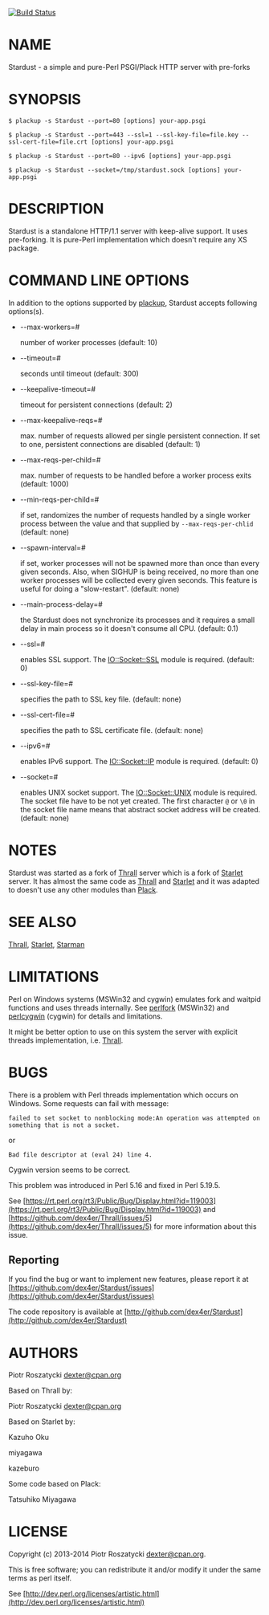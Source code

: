 [![Build Status](https://travis-ci.org/dex4er/Stardust.png?branch=master)](https://travis-ci.org/dex4er/Stardust)

# NAME

Stardust - a simple and pure-Perl PSGI/Plack HTTP server with pre-forks

# SYNOPSIS

    $ plackup -s Stardust --port=80 [options] your-app.psgi

    $ plackup -s Stardust --port=443 --ssl=1 --ssl-key-file=file.key --ssl-cert-file=file.crt [options] your-app.psgi

    $ plackup -s Stardust --port=80 --ipv6 [options] your-app.psgi

    $ plackup -s Stardust --socket=/tmp/stardust.sock [options] your-app.psgi

# DESCRIPTION

Stardust is a standalone HTTP/1.1 server with keep-alive support. It uses
pre-forking. It is pure-Perl implementation which doesn't require any XS
package.

# COMMAND LINE OPTIONS

In addition to the options supported by [plackup](https://metacpan.org/pod/plackup), Stardust accepts following
options(s).

- \--max-workers=\#

    number of worker processes (default: 10)

- \--timeout=\#

    seconds until timeout (default: 300)

- \--keepalive-timeout=\#

    timeout for persistent connections (default: 2)

- \--max-keepalive-reqs=\#

    max. number of requests allowed per single persistent connection.  If set to
    one, persistent connections are disabled (default: 1)

- \--max-reqs-per-child=\#

    max. number of requests to be handled before a worker process exits (default:
    1000)

- \--min-reqs-per-child=\#

    if set, randomizes the number of requests handled by a single worker process
    between the value and that supplied by `--max-reqs-per-chlid` (default: none)

- \--spawn-interval=\#

    if set, worker processes will not be spawned more than once than every given
    seconds.  Also, when SIGHUP is being received, no more than one worker
    processes will be collected every given seconds.  This feature is useful for
    doing a "slow-restart". (default: none)

- \--main-process-delay=\#

    the Stardust does not synchronize its processes and it requires a small delay in
    main process so it doesn't consume all CPU. (default: 0.1)

- \--ssl=\#

    enables SSL support. The [IO::Socket::SSL](https://metacpan.org/pod/IO::Socket::SSL) module is required. (default: 0)

- \--ssl-key-file=\#

    specifies the path to SSL key file. (default: none)

- \--ssl-cert-file=\#

    specifies the path to SSL certificate file. (default: none)

- \--ipv6=\#

    enables IPv6 support. The [IO::Socket::IP](https://metacpan.org/pod/IO::Socket::IP) module is required. (default: 0)

- \--socket=\#

    enables UNIX socket support. The [IO::Socket::UNIX](https://metacpan.org/pod/IO::Socket::UNIX) module is required. The
    socket file have to be not yet created. The first character `@` or `\0` in
    the socket file name means that abstract socket address will be created.
    (default: none)

# NOTES

Stardust was started as a fork of [Thrall](https://metacpan.org/pod/Thrall) server which is a fork of
[Starlet](https://metacpan.org/pod/Starlet) server. It has almost the same code as [Thrall](https://metacpan.org/pod/Thrall) and [Starlet](https://metacpan.org/pod/Starlet) and
it was adapted to doesn't use any other modules than [Plack](https://metacpan.org/pod/Plack).

# SEE ALSO

[Thrall](https://metacpan.org/pod/Thrall),
[Starlet](https://metacpan.org/pod/Starlet),
[Starman](https://metacpan.org/pod/Starman)

# LIMITATIONS

Perl on Windows systems (MSWin32 and cygwin) emulates fork and waitpid functions
and uses threads internally. See [perlfork](https://metacpan.org/pod/perlfork) (MSWin32) and [perlcygwin](https://metacpan.org/pod/perlcygwin)
(cygwin) for details and limitations.

It might be better option to use on this system the server with explicit threads
implementation, i.e. [Thrall](https://metacpan.org/pod/Thrall).

# BUGS

There is a problem with Perl threads implementation which occurs on Windows.
Some requests can fail with message:

    failed to set socket to nonblocking mode:An operation was attempted on
    something that is not a socket.

or

    Bad file descriptor at (eval 24) line 4.

Cygwin version seems to be correct.

This problem was introduced in Perl 5.16 and fixed in Perl 5.19.5.

See [https://rt.perl.org/rt3/Public/Bug/Display.html?id=119003](https://rt.perl.org/rt3/Public/Bug/Display.html?id=119003) and
[https://github.com/dex4er/Thrall/issues/5](https://github.com/dex4er/Thrall/issues/5) for more information about this
issue.

## Reporting

If you find the bug or want to implement new features, please report it at
[https://github.com/dex4er/Stardust/issues](https://github.com/dex4er/Stardust/issues)

The code repository is available at
[http://github.com/dex4er/Stardust](http://github.com/dex4er/Stardust)

# AUTHORS

Piotr Roszatycki <dexter@cpan.org>

Based on Thrall by:

Piotr Roszatycki <dexter@cpan.org>

Based on Starlet by:

Kazuho Oku

miyagawa

kazeburo

Some code based on Plack:

Tatsuhiko Miyagawa

# LICENSE

Copyright (c) 2013-2014 Piotr Roszatycki <dexter@cpan.org>.

This is free software; you can redistribute it and/or modify it under
the same terms as perl itself.

See [http://dev.perl.org/licenses/artistic.html](http://dev.perl.org/licenses/artistic.html)
